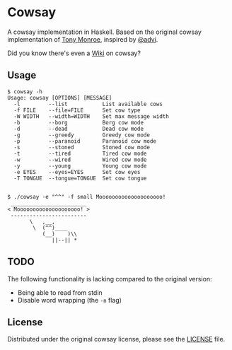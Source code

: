 
Cowsay
======
A cowsay implementation in Haskell. Based on the original cowsay implementation
of [Tony Monroe](http://www.nog.net/~tony/warez/cowsay-3.03.tar.gz), inspired
by [@advi](https://github.com/avdi).

Did you know there's even a [Wiki](http://en.wikipedia.org/wiki/Cowsay)
on cowsay?


Usage
-----
    $ cowsay -h
    Usage: cowsay [OPTIONS] [MESSAGE]
      -l         --list           List available cows
      -f FILE    --file=FILE      Set cow type
      -W WIDTH   --width=WIDTH    Set max message width
      -b         --borg           Borg cow mode
      -d         --dead           Dead cow mode
      -g         --greedy         Greedy cow mode
      -p         --paranoid       Paranoid cow mode
      -s         --stoned         Stoned cow mode
      -t         --tired          Tired cow mode
      -w         --wired          Wired cow mode
      -y         --young          Young cow mode
      -e EYES    --eyes=EYES      Set cow eyes
      -T TONGUE  --tongue=TONGUE  Set cow tongue


    $ ./cowsay -e "^^" -f small Moooooooooooooooooooo!
     ________________________
    < Moooooooooooooooooooo! >
     ------------------------
           \   ,__,
            \  (^^)____
               (__)    )\\
                  ||--|| *


TODO
----
The following functionality is lacking compared to the original version:
 - Being able to read from stdin
 - Disable word wrapping (the `-n` flag)


License
-------
Distributed under the original cowsay license, please see the
[LICENSE](LICENSE) file.

